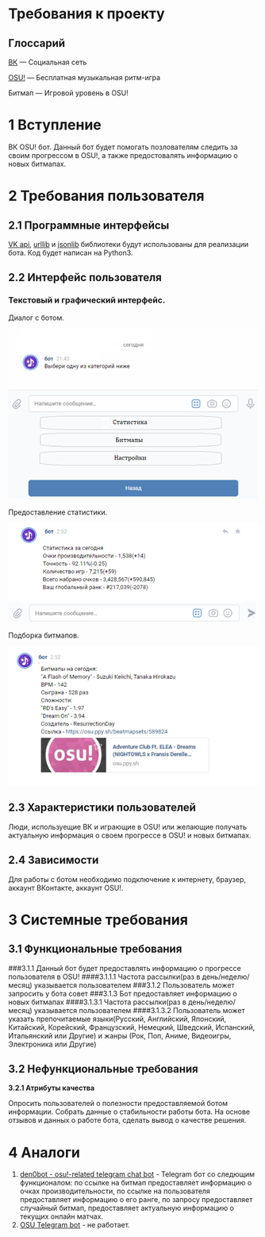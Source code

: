 
# Требования к проекту
## Глоссарий
[ВК](http://vk.com) — Социальная сеть

[OSU!](https://osu.ppy.sh/home) — Бесплатная музыкальная ритм-игра

Битмап — Игровой уровень в OSU!
# 1 Вступление

ВК OSU! бот. Данный бот будет помогать позлователям следить за своим прогрессом в OSU!, а также предостовалять информацию о новых битмапах.
# 2 Требования пользователя
## 2.1 Программные интерфейсы
[VK api](https://pypi.org/project/vk-api/), [urllib](https://docs.python.org/3/library/urllib.html#module-urllib) и [jsonlib](https://docs.python.org/3/library/json.html?highlight=json#module-json) библиотеки будут использованы для реализации бота. Код будет написан на Python3.
## 2.2 Интерфейс пользователя
### Текстовый и графический интерфейс. 

Диалог с ботом.

![GitHub Logo](/mockups/UI.png)

Предоставление статистики.

![GitHub Logo](/mockups/statistic.png)

Подборка битмапов.

![GitHub Logo](/mockups/beatmaps.png)
## 2.3 Характеристики пользователей
Люди, используещие ВК и играющие в OSU! или желающие получать актуальную информация о своем прогрессе в OSU! и новых битмапах.
## 2.4 Зависимости
Для работы с ботом необходимо подключение к интернету, браузер, аккаунт ВКонтакте, аккаунт OSU!.
# 3 Системные требования
## 3.1 Функциональные требования
###3.1.1 Данный бот будет предоставлять информацию о прогрессе пользователя в OSU!
####3.1.1.1 Частота рассылки(раз в день/неделю/месяц) указывается пользователем
###3.1.2 Пользователь может запросить у бота совет 
###3.1.3 Бот предоставляет информацию о новых битмапах
####3.1.3.1 Частота рассылки(раз в день/неделю/месяц) указывается пользователем
####3.1.3.2 Пользователь может указать препочитаемые языки(Русский, Английский, Японский, Китайский, Корейский, Французский, Немецкий, Шведский, Испанский, Итальянский или Другие) и жанры (Рок, Поп, Аниме, Видеоигры, Электроника или Другие)

## 3.2 Нефункциональные требования
**3.2.1 Атрибуты качества**

Опросить пользователей о полезности предоставляемой ботом информации. Собрать данные о стабильности работы бота. На основе отзывов и данных о работе бота, сделать вывод о качестве решения.

# 4 Аналоги
1. [den0bot - osu!-related telegram chat bot](http://kikoe.ru/) - Telegram бот со следющим функционалом: по ссылке на битмап предоставляет информацию о очках производительности, по ссылке на пользователя предоставляет информацию о его ранге, по запросу предоставляет случайный битмап, предоставляет актуальную информацию о текущих онлайн матчах.
2. [OSU Telegram bot](https://t.me/osuibot) - не работает.
